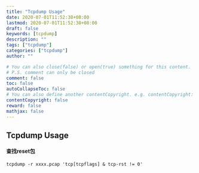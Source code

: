 ```yaml
---
title: "Tcpdump Usage"
date: 2020-07-01T11:52:38+08:00
lastmod: 2020-07-01T11:52:38+08:00
draft: false
keywords: [tcpdump]
description: ""
tags: ["tcpdump"]
categories: ["tcpdump"]
author: ""

# You can also close(false) or open(true) something for this content.
# P.S. comment can only be closed
comment: false
toc: false
autoCollapseToc: false
# You can also define another contentCopyright. e.g. contentCopyright: "This is another copyright."
contentCopyright: false
reward: false
mathjax: false
---
```


## Tcpdump Usage

#### 查找reset包
```
tcpdump -r xxxx.pcap 'tcp[tcpflags] & tcp-rst != 0'
```

<!--more-->
